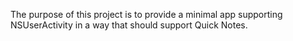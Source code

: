 The purpose of this project is to provide a minimal app supporting NSUserActivity in a way that should support Quick Notes.